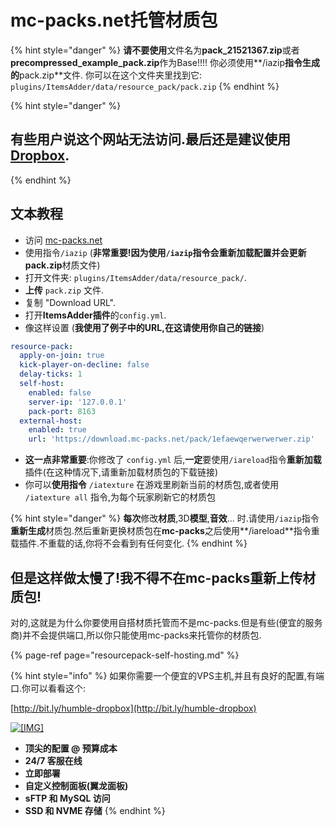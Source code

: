 # mc-packs.net托管材质包

{% hint style="danger" %}
**请不要使用**文件名为**pack\_21521367.zip**或者**precompressed\_example\_pack.zip**作为Base!!!! 你必须使用**/iazip**指令生成的**pack.zip**文件. 你可以在这个文件夹里找到它: `plugins/ItemsAdder/data/resource_pack/pack.zip`
{% endhint %}

{% hint style="danger" %}
## 有些用户说这个网站无法访问.最后还是建议使用[Dropbox](resourcepack-on-dropbox.md).
{% endhint %}

## 文本教程

* 访问 [mc-packs.net](https://mc-packs.net/)
* 使用指令`/iazip` \(**非常重要!**因为使用`/iazip`指令会重新加载配置并会更新**pack.zip**材质文件\)
* 打开文件夹: `plugins/ItemsAdder/data/resource_pack/`.
* **上传** `pack.zip` 文件.
* 复制 "Download URL".
* 打开**ItemsAdder插件**的`config.yml`.
* 像这样设置 \(**我使用了例子中的URL,在这请使用你自己的链接**\)

```yaml
resource-pack:
  apply-on-join: true
  kick-player-on-decline: false
  delay-ticks: 1
  self-host:
    enabled: false
    server-ip: '127.0.0.1'
    pack-port: 8163
  external-host:
    enabled: true
    url: 'https://download.mc-packs.net/pack/1efaewqerwerwerwer.zip'
```

* **这一点非常重要**:你修改了 `config.yml` 后,**一定**要使用`/iareload`指令**重新加载**插件\(在这种情况下,请重新加载材质包的下载链接\)
* 你可以**使用指令** `/iatexture` 在游戏里刷新当前的材质包,或者使用 `/iatexture all` 指令,为每个玩家刷新它的材质包

{% hint style="danger" %}
**每次**修改**材质**,3D**模型**,**音效**... 时.请使用`/iazip`指令**重新生成**材质包.然后重新更换材质包在**mc-packs**之后使用**/iareload**指令重载插件.不重载的话,你将不会看到有任何变化.
{% endhint %}

## 但是这样做太慢了!我不得不在mc-packs重新上传材质包!

对的,这就是为什么你要使用自搭材质托管而不是mc-packs.但是有些\(便宜的服务商\)并不会提供端口,所以你只能使用mc-packs来托管你的材质包.

{% page-ref page="resourcepack-self-hosting.md" %}

{% hint style="info" %}
如果你需要一个便宜的VPS主机,并且有良好的配置,有端口.你可以看看这个:

[http://bit.ly/humble-dropbox](http://bit.ly/humble-dropbox)

[![\[&#x200B;IMG\]](https://proxy.spigotmc.org/79afd6d87a5bfbed0addd07d59139b29552f0627?url=https%3A%2F%2Fi.imgur.com%2FMMICa0s.jpg)](https://bit.ly/2MOtOR5)

* **顶尖的配置 @ 预算成本**
* **24/7 客服在线**
* **立即部署**
* **自定义控制面板\(翼龙面板\)**
* **sFTP 和 MySQL 访问**
* **SSD 和 NVME 存储**
{% endhint %}

